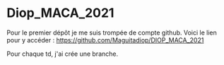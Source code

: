# Diop_MACA_2021

Pour le premier dépôt je me suis trompée de compte github. Voici le lien pour y accéder : https://github.com/Maguitadiop/DIOP_MACA_2021

Pour chaque td, j'ai crée une branche.
